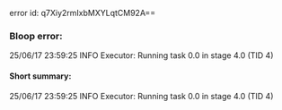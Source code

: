 error id: q7Xiy2rmIxbMXYLqtCM92A==
### Bloop error:

25/06/17 23:59:25 INFO Executor: Running task 0.0 in stage 4.0 (TID 4)
#### Short summary: 

25/06/17 23:59:25 INFO Executor: Running task 0.0 in stage 4.0 (TID 4)